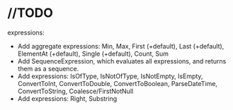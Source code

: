 # //TODO
expressions:
- Add aggregate expressions: Min, Max, First (+default), Last (+default), ElementAt (+default), Single (+default), Count, Sum
- Add SequenceExpression, which evaluates all expressions, and returns them as a sequence.
- Add expressions: IsOfType, IsNotOfType, IsNotEmpty, IsEmpty, ConvertToInt, ConvertToDouble, ConvertToBoolean, ParseDateTime, ConvertToString, Coalesce/FirstNotNull
- Add expressions: Right, Substring
